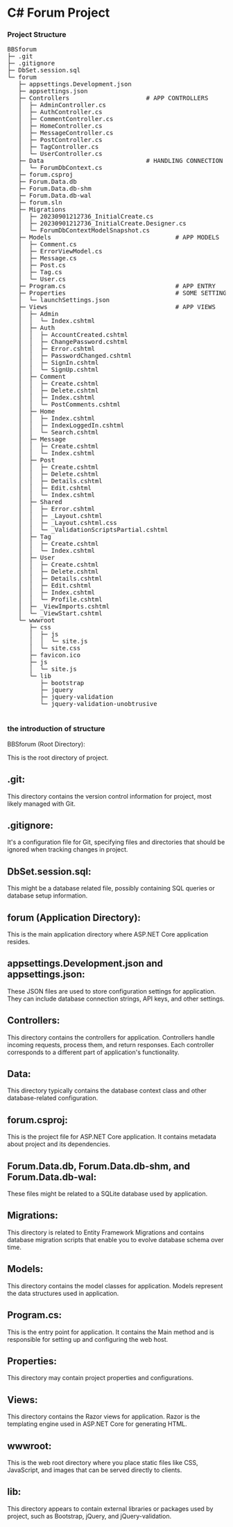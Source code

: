 # C# Forum Project

### Project Structure
<pre>
BBSforum
├─ .git
├─ .gitignore
├─ DbSet.session.sql
└─ forum
   ├─ appsettings.Development.json
   ├─ appsettings.json
   ├─ Controllers                     # APP CONTROLLERS
   │  ├─ AdminController.cs
   │  ├─ AuthController.cs
   │  ├─ CommentController.cs
   │  ├─ HomeController.cs
   │  ├─ MessageController.cs
   │  ├─ PostController.cs
   │  ├─ TagController.cs
   │  └─ UserController.cs
   ├─ Data                            # HANDLING CONNECTION WITH DATABASE
   │  └─ ForumDbContext.cs
   ├─ forum.csproj
   ├─ Forum.Data.db
   ├─ Forum.Data.db-shm
   ├─ Forum.Data.db-wal
   ├─ forum.sln
   ├─ Migrations
   │  ├─ 20230901212736_InitialCreate.cs
   │  ├─ 20230901212736_InitialCreate.Designer.cs
   │  └─ ForumDbContextModelSnapshot.cs
   ├─ Models                                  # APP MODELS 
   │  ├─ Comment.cs
   │  ├─ ErrorViewModel.cs
   │  ├─ Message.cs
   │  ├─ Post.cs
   │  ├─ Tag.cs
   │  └─ User.cs
   ├─ Program.cs                              # APP ENTRY 
   ├─ Properties                              # SOME SETTINGS  
   │  └─ launchSettings.json
   ├─ Views                                   # APP VIEWS
   │  ├─ Admin
   │  │  └─ Index.cshtml
   │  ├─ Auth
   │  │  ├─ AccountCreated.cshtml
   │  │  ├─ ChangePassword.cshtml
   │  │  ├─ Error.cshtml
   │  │  ├─ PasswordChanged.cshtml
   │  │  ├─ SignIn.cshtml
   │  │  └─ SignUp.cshtml
   │  ├─ Comment
   │  │  ├─ Create.cshtml
   │  │  ├─ Delete.cshtml
   │  │  ├─ Index.cshtml
   │  │  └─ PostComments.cshtml
   │  ├─ Home
   │  │  ├─ Index.cshtml
   │  │  ├─ IndexLoggedIn.cshtml
   │  │  └─ Search.cshtml
   │  ├─ Message
   │  │  ├─ Create.cshtml
   │  │  └─ Index.cshtml
   │  ├─ Post
   │  │  ├─ Create.cshtml
   │  │  ├─ Delete.cshtml
   │  │  ├─ Details.cshtml
   │  │  ├─ Edit.cshtml
   │  │  └─ Index.cshtml
   │  ├─ Shared
   │  │  ├─ Error.cshtml
   │  │  ├─ _Layout.cshtml
   │  │  ├─ _Layout.cshtml.css
   │  │  └─ _ValidationScriptsPartial.cshtml
   │  ├─ Tag
   │  │  ├─ Create.cshtml
   │  │  └─ Index.cshtml
   │  ├─ User
   │  │  ├─ Create.cshtml
   │  │  ├─ Delete.cshtml
   │  │  ├─ Details.cshtml
   │  │  ├─ Edit.cshtml
   │  │  ├─ Index.cshtml
   │  │  └─ Profile.cshtml
   │  ├─ _ViewImports.cshtml
   │  └─ _ViewStart.cshtml
   └─ wwwroot
      ├─ css
      │  ├─ js
      │  │  └─ site.js
      │  └─ site.css
      ├─ favicon.ico
      ├─ js
      │  └─ site.js
      └─ lib
         ├─ bootstrap
         ├─ jquery
         ├─ jquery-validation
         └─ jquery-validation-unobtrusive
  </pre>
  
  
### the introduction of structure
BBSforum (Root Directory):

This is the root directory of project.
## .git:
This directory contains the version control information for project, most likely managed with Git.

## .gitignore:
It's a configuration file for Git, specifying files and directories that should be ignored when tracking changes in project.

## DbSet.session.sql:
This might be a database related file, possibly containing SQL queries or database setup information.

## forum (Application Directory):
This is the main application directory where  ASP.NET Core application resides.
## appsettings.Development.json and appsettings.json:
These JSON files are used to store configuration settings for  application. They can include database connection strings, API keys, and other settings.

## Controllers:
This directory contains the controllers for application. Controllers handle incoming requests, process them, and return responses. Each controller corresponds to a different part of application's functionality.

## Data:
This directory typically contains the database context class and other database-related configuration.

## forum.csproj:
This is the project file for ASP.NET Core application. It contains metadata about  project and its dependencies.

## Forum.Data.db, Forum.Data.db-shm, and Forum.Data.db-wal:
These files might be related to a SQLite database used by application.

## Migrations:
This directory is related to Entity Framework Migrations and contains database migration scripts that enable you to evolve database schema over time.

## Models:
This directory contains the model classes for application. Models represent the data structures used in application.

## Program.cs:
This is the entry point for application. It contains the Main method and is responsible for setting up and configuring the web host.

## Properties:
This directory may contain project properties and configurations.

## Views:
This directory contains the Razor views for application. Razor is the templating engine used in ASP.NET Core for generating HTML.

## wwwroot:
This is the web root directory where you place static files like CSS, JavaScript, and images that can be served directly to clients.

## lib:
This directory appears to contain external libraries or packages used by project, such as Bootstrap, jQuery, and jQuery-validation.


